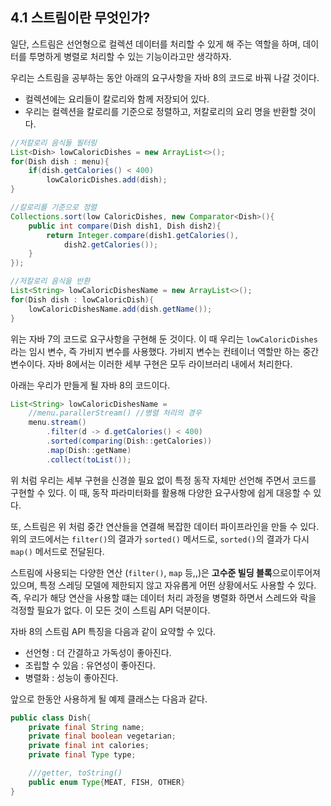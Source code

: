 ## 4.1 스트림이란 무엇인가?

일단, 스트림은 선언형으로 컬렉션 데이터를 처리할 수 있게 해 주는 역할을 하며, 데이터를 투명하게 병렬로 처리할 수 있는 기능이라고만 생각하자.

우리는 스트림을 공부하는 동안 아래의 요구사항을 자바 8의 코드로 바꿔 나갈 것이다.
- 컬렉션에는 요리들이 칼로리와 함께 저장되어 있다. 
- 우리는 컬렉션을 칼로리를 기준으로 정렬하고, 저칼로리의 요리 명을 반환할 것이다.

```java
//저칼로리 음식들 필터링
List<Dish> lowCaloricDishes = new ArrayList<>();
for(Dish dish : menu){
	if(dish.getCalories() < 400)
		lowCaloricDishes.add(dish);
}

//칼로리를 기준으로 정렬
Collections.sort(low CaloricDishes, new Comparator<Dish>(){
	public int compare(Dish dish1, Dish dish2){
		return Integer.compare(dish1.getCalories(), 
			dish2.getCalories());	
	}
});

//저칼로리 음식을 반환
List<String> lowCaloricDishesName = new ArrayList<>();
for(Dish dish : lowCaloricDish){
	lowCaloricDishesName.add(dish.getName());
}
```

위는 자바 7의 코드로 요구사항을 구현해 둔 것이다. 이 때 우리는 `lowCaloricDishes`라는 임시 변수, 즉 가비지 변수를 사용했다. 가비지 변수는 컨테이너 역할만 하는 중간 변수이다. 
자바 8에서는 이러한 세부 구현은 모두 라이브러리 내에서 처리한다.

아래는 우리가 만들게 될 자바 8의 코드이다. 
```java
List<String> lowCaloricDishesName = 
	//menu.parallerStream() //병렬 처리의 경우
	menu.stream()
		.filter(d -> d.getCalories() < 400)
		.sorted(comparing(Dish::getCalories))
		.map(Dish::getName)
		.collect(toList());
```

위 처럼 우리는 세부 구현을 신경쓸 필요 없이 특정 동작 자체만 선언해 주면서 코드를 구현할 수 있다. 
이 때, 동작 파라미터화를 활용해 다양한 요구사항에 쉽게 대응할 수 있다.

또, 스트림은 위 처럼 중간 연산들을 연결해 복잡한 데이터 파이프라인을 만들 수 있다. 위의 코드에서는 `filter()`의 결과가 `sorted()` 메서드로, `sorted()`의 결과가 다시 `map()` 메서드로 전달된다.

스트림에 사용되는 다양한 연산 (`filter()`, `map` 등,,)은 **고수준 빌딩 블록**으로이루어져 있으며, 특정 스레딩 모델에 제한되지 않고 자유롭게 어떤 상황에서도 사용할 수 있다. 
즉, 우리가 해당 연산을 사용할 떄는 데이터 처리 과정을 병렬화 하면서 스레드와 락을 걱정할 필요가 없다.
이 모든 것이 스트림 API 덕분이다.

자바 8의 스트림 API 특징을 다음과 같이 요약할 수 있다.
- 선언형 : 더 간결하고 가독성이 좋아진다.
- 조립할 수 있음 : 유연성이 좋아진다.
- 병렬화 : 성능이 좋아진다.

앞으로 한동안 사용하게 될 예제 클래스는 다음과 같다.

```java
public class Dish{
	private final String name;
	private final boolean vegetarian;
	private final int calories;
	private final Type type;

	///getter, toString()
	public enum Type{MEAT, FISH, OTHER}
}
```

